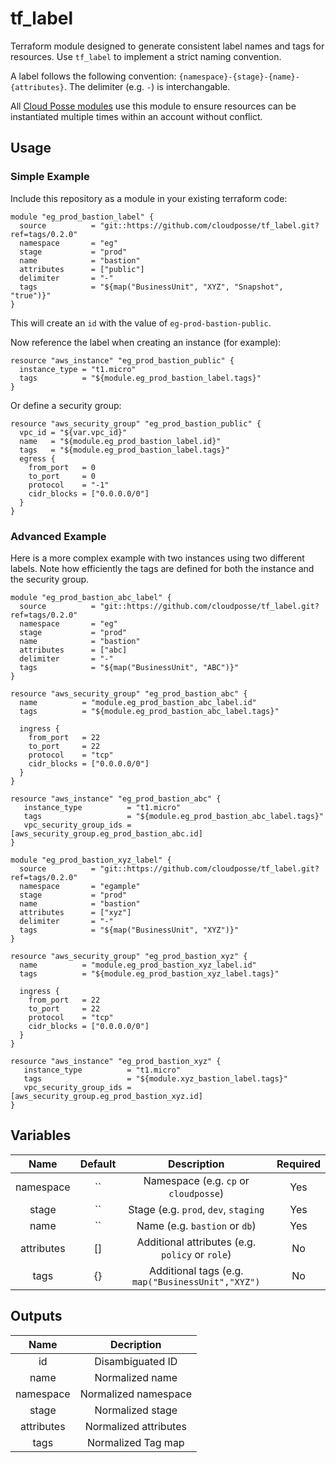 # tf_label

Terraform module designed to generate consistent label names and tags for resources. Use `tf_label` to implement a strict naming convention. 

A label follows the following convention: `{namespace}-{stage}-{name}-{attributes}`. The delimiter (e.g. `-`) is interchangable. 

All [Cloud Posse modules](https://github.com/cloudposse?utf8=%E2%9C%93&q=tf_&type=&language=) use this module to ensure resources can be instantiated multiple times within an account without conflict.

## Usage

### Simple Example

Include this repository as a module in your existing terraform code:

```
module "eg_prod_bastion_label" {
  source          = "git::https://github.com/cloudposse/tf_label.git?ref=tags/0.2.0"
  namespace       = "eg"
  stage           = "prod"
  name            = "bastion"
  attributes      = ["public"]
  delimiter       = "-"
  tags            = "${map("BusinessUnit", "XYZ", "Snapshot", "true")}"
}
```

This will create an `id` with the value of `eg-prod-bastion-public`. 

Now reference the label when creating an instance (for example):
```
resource "aws_instance" "eg_prod_bastion_public" {
  instance_type = "t1.micro"
  tags          = "${module.eg_prod_bastion_label.tags}"
}
```

Or define a security group:
```
resource "aws_security_group" "eg_prod_bastion_public" {
  vpc_id = "${var.vpc_id}"
  name   = "${module.eg_prod_bastion_label.id}"
  tags   = "${module.eg_prod_bastion_label.tags}"
  egress {
    from_port   = 0
    to_port     = 0
    protocol    = "-1"
    cidr_blocks = ["0.0.0.0/0"]
  }
}
```


### Advanced Example

Here is a more complex example with two instances using two different labels. Note how efficiently the tags are defined for both the instance and the security group.

```
module "eg_prod_bastion_abc_label" {
  source          = "git::https://github.com/cloudposse/tf_label.git?ref=tags/0.2.0"
  namespace       = "eg"
  stage           = "prod"
  name            = "bastion"
  attributes      = ["abc]
  delimiter       = "-"
  tags            = "${map("BusinessUnit", "ABC")}"
}

resource "aws_security_group" "eg_prod_bastion_abc" {
  name          = "module.eg_prod_bastion_abc_label.id"
  tags          = "${module.eg_prod_bastion_abc_label.tags}"

  ingress {
    from_port   = 22
    to_port     = 22
    protocol    = "tcp"
    cidr_blocks = ["0.0.0.0/0"]
  }
}

resource "aws_instance" "eg_prod_bastion_abc" {
   instance_type          = "t1.micro"
   tags                   = "${module.eg_prod_bastion_abc_label.tags}"
   vpc_security_group_ids = [aws_security_group.eg_prod_bastion_abc.id]
} 

module "eg_prod_bastion_xyz_label" {
  source          = "git::https://github.com/cloudposse/tf_label.git?ref=tags/0.2.0"
  namespace       = "egample"
  stage           = "prod"
  name            = "bastion"
  attributes      = ["xyz"]
  delimiter       = "-"
  tags            = "${map("BusinessUnit", "XYZ")}"
}

resource "aws_security_group" "eg_prod_bastion_xyz" {
  name          = "module.eg_prod_bastion_xyz_label.id"
  tags          = "${module.eg_prod_bastion_xyz_label.tags}"

  ingress {
    from_port   = 22
    to_port     = 22
    protocol    = "tcp"
    cidr_blocks = ["0.0.0.0/0"]
  }
}

resource "aws_instance" "eg_prod_bastion_xyz" {
   instance_type          = "t1.micro"
   tags                   = "${module.xyz_bastion_label.tags}"
   vpc_security_group_ids = [aws_security_group.eg_prod_bastion_xyz.id]
}
```


## Variables

|  Name                        |  Default       |  Description                                              | Required |
|:----------------------------:|:--------------:|:--------------------------------------------------------:|:--------:|
| namespace                    | ``             | Namespace (e.g. `cp` or `cloudposse`)                    | Yes      |
| stage                        | ``             | Stage (e.g. `prod`, `dev`, `staging`                     | Yes      |
| name                         | ``             | Name  (e.g. `bastion` or `db`)                           | Yes      | 
| attributes                   | []             | Additional attributes (e.g. `policy` or `role`)          | No       | 
| tags                         | {}             | Additional tags  (e.g. `map("BusinessUnit","XYZ")`       | No       |

## Outputs

| Name              | Decription            |
|:-----------------:|:---------------------:|
| id                | Disambiguated ID      |
| name              | Normalized name       |
| namespace         | Normalized namespace  |
| stage             | Normalized stage      |
| attributes        | Normalized attributes |
| tags              | Normalized Tag map    |

